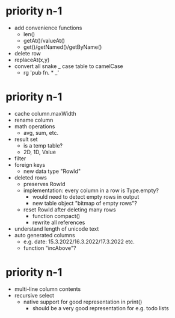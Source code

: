 priority n-1
============
* add convenience functions
  * len()
  * getAt()/valueAt()
  * get()/getNamed()/getByName()
* delete row
* replaceAt(x,y)
* convert all snake _ case table to camelCase
  * rg 'pub fn. * _'

priority n-1
============
* cache column.maxWidth
* rename column
* math operations
  * avg, sum, etc.
* result set
  * is a temp table?
  * 2D, 1D, Value
* filter
* foreign keys
  * new data type "RowId"
* deleted rows
  * preserves RowId
  * implementation: every column in a row is Type.empty?
    * would need to detect empty rows in output
    * new table object "bitmap of empty rows"?
  * reset RowId after deleting many rows
    * function compact()
    * rewrite all references
* understand length of unicode text
* auto generated columns
  * e.g. date: 15.3.2022/16.3.2022/17.3.2022 etc.
  * function "incAbove"?

priority n-1
============
* multi-line column contents
* recursive select
  * native support for good representation in print()
    * should be a very good representation for e.g. todo lists
